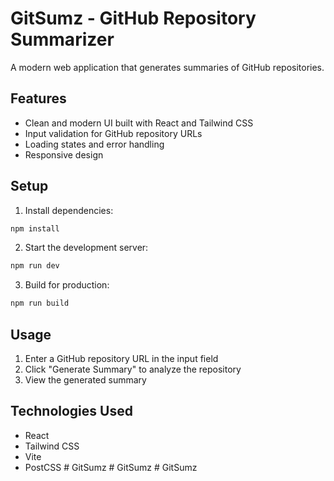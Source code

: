 # GitSumz - GitHub Repository Summarizer

A modern web application that generates summaries of GitHub repositories.

## Features

- Clean and modern UI built with React and Tailwind CSS
- Input validation for GitHub repository URLs
- Loading states and error handling
- Responsive design

## Setup

1. Install dependencies:

```bash
npm install
```

2. Start the development server:

```bash
npm run dev
```

3. Build for production:

```bash
npm run build
```

## Usage

1. Enter a GitHub repository URL in the input field
2. Click "Generate Summary" to analyze the repository
3. View the generated summary

## Technologies Used

- React
- Tailwind CSS
- Vite
- PostCSS
#   G i t S u m z  
 #   G i t S u m z  
 #   G i t S u m z  
 